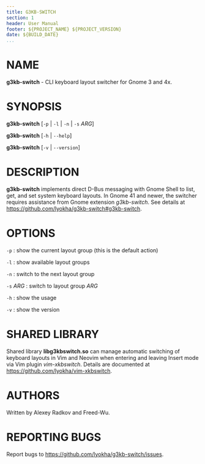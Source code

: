 ```yaml
---
title: G3KB-SWITCH
section: 1
header: User Manual
footer: ${PROJECT_NAME} ${PROJECT_VERSION}
date: ${BUILD_DATE}
...
```


# NAME
**g3kb-switch** - CLI keyboard layout switcher for Gnome 3 and 4x.

# SYNOPSIS
**g3kb-switch** [`-p` | `-l` | `-n` | `-s` *ARG*]

**g3kb-switch** [`-h` | `--help`]

**g3kb-switch** [`-v` | `--version`]

# DESCRIPTION
**g3kb-switch** implements direct D-Bus messaging with Gnome Shell to list,
get, and set system keyboard layouts. In Gnome 41 and newer, the switcher
requires assistance from Gnome extension *g3kb-switch*. See details at
<https://github.com/lyokha/g3kb-switch#g3kb-switch>.

# OPTIONS
`-p`
: show the current layout group (this is the default action)

`-l`
: show available layout groups

`-n`
: switch to the next layout group

`-s` *ARG*
: switch to layout group *ARG*

`-h`
: show the usage

`-v`
: show the version

# SHARED LIBRARY
Shared library **libg3kbswitch.so** can manage automatic switching of keyboard
layouts in Vim and Neovim when entering and leaving Insert mode via Vim plugin
*vim-xkbswitch*. Details are documented at
<https://github.com/lyokha/vim-xkbswitch>.

# AUTHORS
Written by Alexey Radkov and Freed-Wu.

# REPORTING BUGS
Report bugs to <https://github.com/lyokha/g3kb-switch/issues>.


